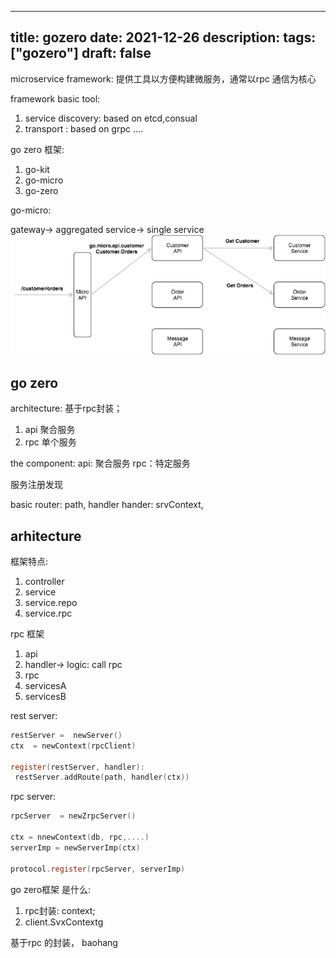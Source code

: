 
---

title: gozero
date: 2021-12-26
description:
tags: ["gozero"]
draft: false
---

microservice framework:
提供工具以方便构建微服务，通常以rpc 通信为核心  

framework basic tool:

1. service discovery:  based on  etcd,consual
2. transport : based on grpc ....

go zero 框架:

1. go-kit
2. go-micro
3. go-zero

go-micro:

gateway-> aggregated service->  single service
![6ktJKGdKKmy4](https://raw.githubusercontent.com/atony2099/imgs/master/20230301/6ktJKGdKKmy4.jpg)

## go zero

architecture:  基于rpc封装；

1. api 聚合服务
2. rpc  单个服务

the component:
api:  聚合服务
rpc：特定服务

服务注册发现

basic
router: path, handler
hander:  srvContext,

## arhitecture

框架特点:

1. controller
2. service
 1. service.repo
 2. service.rpc

rpc 框架

1. api
 1. handler-> logic: call rpc
 3. rpc
  1. servicesA
  2. servicesB

rest  server:

```c
restServer =  newServer()
ctx  = newContext(rpcClient) 

register(restServer, handler):
 restServer.addRoute(path, handler(ctx))

```

rpc server:

```c
rpcServer  = newZrpcServer()

ctx = nnewContext(db, rpc,....)
serverImp = newServerImp(ctx)

protocol.register(rpcServer, serverImp)

```

go zero框架 是什么:

1. rpc封装:  context;
 2. client.SvxContextg

基于rpc 的封装， baohang
